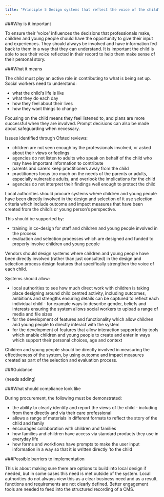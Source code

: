 ```yaml
---
title: "Principle 5 Design systems that reflect the voice of the child"
---
```


###Why is it important

To ensure their 'voice' influences the decisions that professionals make, children and young people should have the opportunity to give their input and experiences. They should always be involved and have information fed back to them in a way that they can understand. It is important the child is able to see their voice reflected in their record to help them make sense of their personal story.

###What it means

The child must play an active role in contributing to what is being set up. Social workers need to understand:

* what the child's life is like
* what they do each day
* how they feel about their lives
* how they want things to change

Focusing on the child means they feel listened to, and plans are more successful when they are involved. Prompt decisions can also be made about safeguarding when necessary.

Issues identified through Ofsted reviews:

* children are not seen enough by the professionals involved, or asked about their views or feelings
* agencies do not listen to adults who speak on behalf of the child who may have important information to contribute
* parents and carers keep practitioners away from the child
* practitioners focus too much on the needs of the parents or adults, especially vulnerable adults, and overlook the implications for the child
* agencies do not interpret their findings well enough to protect the child

Local authorities should procure systems where children and young people have been directly involved in the design and selection of it use selection criteria which include outcome and impact measures that have been created from the child’s or young person’s perspective. 

This should be supported by: 

* training in co-design for staff and children and young people involved in the process
* evaluation and selection processes which are designed and funded to properly involve children and young people 

Vendors should design systems where children and young people have been directly involved (rather than just consulted) in the design and selection process design features that specifically strengthen the voice of each child.

Systems should allow:

* local authorities to see how much direct work with children is taking place designing around child centred activity, including outcomes, ambitions and strengths ensuring details can be captured to reflect each individual child - for example ways to describe gender, beliefs and interests ensuring the system allows social workers to upload a range of media and file sizes
* for the development of features and functionality which allow children and young people to directly interact with the system 
* for the development of features that allow interaction supported by tools which enable children and young people to create and enter in ways which support their personal choices, age and context

Children and young people should be directly involved in measuring the effectiveness of the system, by using outcome and impact measures created as part of the selection and evaluation process.

###Guidance

(needs adding)

###What should compliance look like

During procurement, the following must be demonstrated:

* the ability to clearly identify and report the views of the child - including from them directly and via their care professional 
* allows a range of materials in different formats to reflect the story of the child and family
* encourages collaboration with children and families
* how families and children have access via standard products they use in everyday life
* how forms and workflows have prompts to make the user input information in a way so that it is written directly ‘to the child

###Possible barriers to implementation 

This is about making sure there are options to build into local design if needed, but in some cases this need is met outside of the system. Local authorities do not always view this as a clear business need and as a result, functions and requirements are not clearly defined. Better engagement tools are needed to feed into the structured recording of a CMS. 
